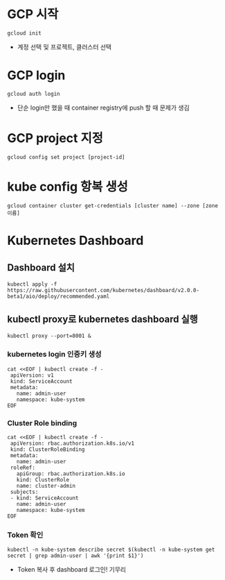 # GCP 시작 

```
gcloud init
```
- 계정 선택 및 프로젝트, 클러스터 선택 

# GCP login 

```
gcloud auth login
```
- 단순 login만 했을 때 container registry에 push 할 때 문제가 생김 

# GCP project 지정

```
gcloud config set project [project-id]
```

# kube config 항복 생성 

```
gcloud container cluster get-credentials [cluster name] --zone [zone 이름]
```

# Kubernetes Dashboard 

## Dashboard 설치 
```
kubectl apply -f https://raw.githubusercontent.com/kubernetes/dashboard/v2.0.0-beta1/aio/deploy/recommended.yaml 
```

## kubectl proxy로 kubernetes dashboard 실행 
```
kubectl proxy --port=8001 &
```

### kubernetes login 인증키 생성 
```
cat <<EOF | kubectl create -f -
 apiVersion: v1
 kind: ServiceAccount
 metadata:
   name: admin-user
   namespace: kube-system
EOF
```

### Cluster Role binding 
```
cat <<EOF | kubectl create -f -
 apiVersion: rbac.authorization.k8s.io/v1
 kind: ClusterRoleBinding
 metadata:
   name: admin-user
 roleRef:
   apiGroup: rbac.authorization.k8s.io
   kind: ClusterRole
   name: cluster-admin
 subjects:
 - kind: ServiceAccount
   name: admin-user
   namespace: kube-system
EOF
```

### Token 확인 
```
kubectl -n kube-system describe secret $(kubectl -n kube-system get secret | grep admin-user | awk '{print $1}') 
```

- Token 복사 후 dashboard 로그인! 기무리


